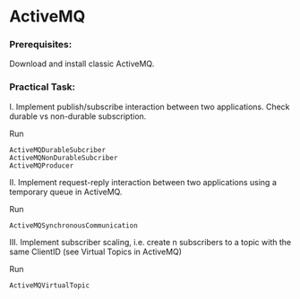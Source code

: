 # ActiveMQ

### Prerequisites:

Download and install classic ActiveMQ.

### Practical Task:

I. Implement publish/subscribe interaction between two applications. Check durable vs non-durable subscription.

Run
```
ActiveMQDurableSubcriber
ActiveMQNonDurableSubcriber
ActiveMQProducer
```

II. Implement request-reply interaction between two applications using a temporary queue in ActiveMQ.

Run
```
ActiveMQSynchronousCommunication
```

III. Implement subscriber scaling, i.e. create n subscribers to a topic with the same ClientID (see Virtual Topics in ActiveMQ)

Run
```
ActiveMQVirtualTopic
```
